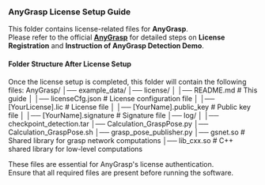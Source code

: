 ### **AnyGrasp License Setup Guide**
This folder contains license-related files for **AnyGrasp**.  
Please refer to the official **[AnyGrasp](https://github.com/graspnet/anygrasp_sdk/tree/main)** for detailed steps on **License Registration** and **Instruction of AnyGrasp Detection Demo**.

#### **Folder Structure After License Setup**
Once the license setup is completed, this folder will contain the following files:
AnyGrasp/
│── example_data/
│── license/
│   │── README.md # This guide
│   │── licenseCfg.json # License configuration file 
│   │── [YourLicense].lic # License file 
│   │── [YourName].public_key # Public key file
│   │── [YourName].signature # Signature file 
│── log/
│   │── checkpoint_detection.tar
│── Calculation_GraspPose.py
│── Calculation_GraspPose.sh
│── grasp_pose_publisher.py
│── gsnet.so # Shared library for grasp network computations
│── lib_cxx.so  # C++ shared library for low-level computations


These files are essential for AnyGrasp's license authentication.  
Ensure that all required files are present before running the software.